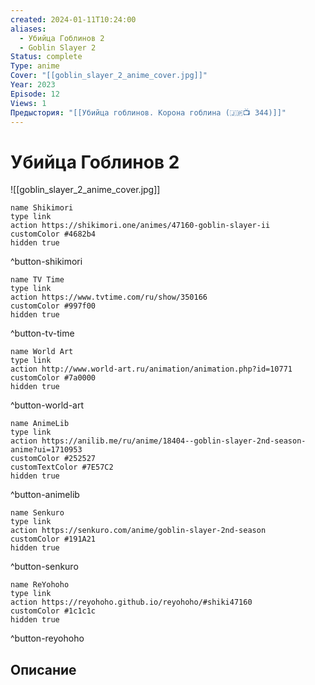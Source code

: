 ```yaml
---
created: 2024-01-11T10:24:00
aliases:
  - Убийца Гоблинов 2
  - Goblin Slayer 2
Status: complete
Type: anime
Cover: "[[goblin_slayer_2_anime_cover.jpg]]"
Year: 2023
Episode: 12
Views: 1
Предыстория: "[[Убийца гоблинов. Корона гоблина (🇯🇵📺 344)]]"
---
```


# Убийца Гоблинов 2

![[goblin_slayer_2_anime_cover.jpg]]


```button
name Shikimori
type link
action https://shikimori.one/animes/47160-goblin-slayer-ii
customColor #4682b4
hidden true
```
^button-shikimori

```button
name TV Time
type link
action https://www.tvtime.com/ru/show/350166
customColor #997f00
hidden true
```
^button-tv-time

```button
name World Art
type link
action http://www.world-art.ru/animation/animation.php?id=10771
customColor #7a0000
hidden true
```
^button-world-art

```button
name AnimeLib
type link
action https://anilib.me/ru/anime/18404--goblin-slayer-2nd-season-anime?ui=1710953
customColor #252527
customTextColor #7E57C2
hidden true
```
^button-animelib

```button
name Senkuro
type link
action https://senkuro.com/anime/goblin-slayer-2nd-season
customColor #191A21
hidden true
```
^button-senkuro

```button
name ReYohoho
type link
action https://reyohoho.github.io/reyohoho/#shiki47160
customColor #1c1c1c
hidden true
```
^button-reyohoho

## Описание


